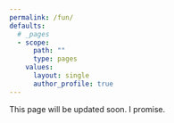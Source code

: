 ```yaml
---
permalink: /fun/
defaults:
  # _pages
  - scope:
      path: ""
      type: pages
    values:
      layout: single
      author_profile: true
---
```

This page will be updated soon. I promise.
